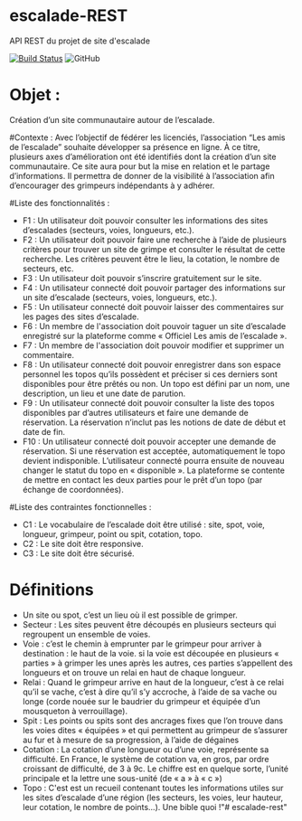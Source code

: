 # escalade-REST
API REST du projet de site d'escalade

[![Build Status](https://travis-ci.org/pedsf1968/escalade-rest.svg?branch=master)](https://travis-ci.org/pedsf1968/escalade-rest)
![GitHub](https://img.shields.io/github/license/pedsf1968/escalade-rest)

# Objet :
Création d’un site communautaire autour de l’escalade.

#Contexte :
Avec l’objectif de fédérer les licenciés, l’association “Les amis de l’escalade”
souhaite développer sa présence en ligne. À ce titre, plusieurs axes d’amélioration
ont été identifiés dont la création d’un site communautaire.
Ce site aura pour but la mise en relation et le partage d’informations. Il permettra
de donner de la visibilité à l’association afin d’encourager des grimpeurs
indépendants à y adhérer.

#Liste des fonctionnalités :
- F1 : Un utilisateur doit pouvoir consulter les informations des sites
d’escalades (secteurs, voies, longueurs, etc.).
- F2 : Un utilisateur doit pouvoir faire une recherche à l’aide de plusieurs
critères pour trouver un site de grimpe et consulter le résultat de cette
recherche. Les critères peuvent être le lieu, la cotation, le nombre de
secteurs, etc.
- F3 : Un utilisateur doit pouvoir s’inscrire gratuitement sur le site.
- F4 : Un utilisateur connecté doit pouvoir partager des informations sur un
site d’escalade (secteurs, voies, longueurs, etc.).
- F5 : Un utilisateur connecté doit pouvoir laisser des commentaires sur les
pages des sites d’escalade.
- F6 : Un membre de l'association doit pouvoir taguer un site d’escalade
enregistré sur la plateforme comme « Officiel Les amis de l’escalade ».
- F7 : Un membre de l'association doit pouvoir modifier et supprimer un
commentaire.
- F8 : Un utilisateur connecté doit pouvoir enregistrer dans son espace
personnel les topos qu’ils possèdent et préciser si ces derniers sont
disponibles pour être prêtés ou non.
Un topo est défini par un nom, une description, un lieu et une date de
parution.
- F9 : Un utilisateur connecté doit pouvoir consulter la liste des topos
disponibles par d’autres utilisateurs et faire une demande de réservation.
La réservation n’inclut pas les notions de date de début et date de fin.
- F10 : Un utilisateur connecté doit pouvoir accepter une demande de
réservation. Si une réservation est acceptée, automatiquement le topo
devient indisponible. L’utilisateur connecté pourra ensuite de nouveau
changer le statut du topo en « disponible ».
La plateforme se contente de mettre en contact les deux parties pour le
prêt d’un topo (par échange de coordonnées).

#Liste des contraintes fonctionnelles :
- C1 : Le vocabulaire de l’escalade doit être utilisé : site, spot, voie, longueur,
grimpeur, point ou spit, cotation, topo.
- C2 : Le site doit être responsive.
- C3 : Le site doit être sécurisé.

# Définitions
- Un site ou spot, c’est un lieu où il est possible de grimper.
- Secteur : Les sites peuvent être découpés en plusieurs secteurs qui regroupent un ensemble de voies.
- Voie : c’est le chemin à emprunter par le grimpeur pour arriver à destination : le haut de la voie.
si la voie est découpée en plusieurs « parties » à grimper les unes après les autres, ces parties s’appellent des longueurs et on trouve un relai en haut de chaque longueur.
- Relai : Quand le grimpeur arrive en haut de la longueur, c’est à ce relai qu’il se vache, c’est à dire qu’il s’y accroche, à l’aide de sa vache ou longe (corde nouée sur le baudrier du grimpeur et équipée d’un mousqueton à verrouillage).
- Spit : Les points ou spits sont des ancrages fixes que l’on trouve dans les voies dites « équipées » et qui permettent au grimpeur de s’assurer au fur et à mesure de sa progression, à l’aide de dégaines
- Cotation : La cotation d’une longueur ou d’une voie, représente sa difficulté. En France, le système de cotation va, en gros, par ordre croissant de difficulté, de 3 à 9c. Le chiffre est en quelque sorte, l’unité principale et la lettre une sous-unité (de « a » à « c »)
- Topo : C'est est un recueil contenant toutes les informations utiles sur les sites d’escalade d’une région (les secteurs, les voies, leur hauteur, leur cotation, le nombre de points…). Une bible quoi !"# escalade-rest" 
